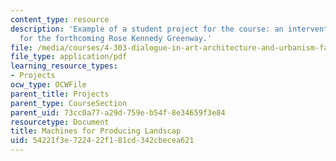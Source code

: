 ```yaml
---
content_type: resource
description: 'Example of a student project for the course: an intervention proposed
  for the forthcoming Rose Kennedy Greenway.'
file: /media/courses/4-303-dialogue-in-art-architecture-and-urbanism-fall-2003/54221f3e722422f181cd342cbecea621_freddieliz.pdf
file_type: application/pdf
learning_resource_types:
- Projects
ocw_type: OCWFile
parent_title: Projects
parent_type: CourseSection
parent_uid: 73cc0a77-a29d-759e-b54f-8e34659f3e84
resourcetype: Document
title: Machines for Producing Landscap
uid: 54221f3e-7224-22f1-81cd-342cbecea621
---
```


